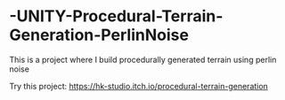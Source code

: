 # -UNITY-Procedural-Terrain-Generation-PerlinNoise
This is a project where I build procedurally generated terrain using perlin noise

Try this project: https://hk-studio.itch.io/procedural-terrain-generation
